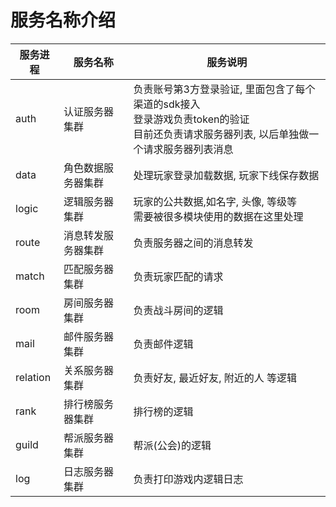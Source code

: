 # 服务名称介绍

| 服务进程 | 服务名称 | 服务说明 |
| - | - | - |
| auth | 认证服务器集群 | 负责账号第3方登录验证, 里面包含了每个渠道的sdk接入<br>登录游戏负责token的验证<br>目前还负责请求服务器列表, 以后单独做一个请求服务器列表消息 |
| data | 角色数据服务器集群 | 处理玩家登录加载数据, 玩家下线保存数据 |
| logic | 逻辑服务器集群 | 玩家的公共数据,如名字, 头像, 等级等<br>需要被很多模块使用的数据在这里处理 |
| route | 消息转发服务器集群 | 负责服务器之间的消息转发 |
| match | 匹配服务器集群 | 负责玩家匹配的请求 |
| room | 房间服务器集群 | 负责战斗房间的逻辑 |
| mail | 邮件服务器集群 | 负责邮件逻辑 |
| relation | 关系服务器集群 | 负责好友, 最近好友, 附近的人 等逻辑 |
| rank | 排行榜服务器集群 | 排行榜的逻辑 |
| guild | 帮派服务器集群 | 帮派(公会)的逻辑 |
| log | 日志服务器集群 | 负责打印游戏内逻辑日志|

